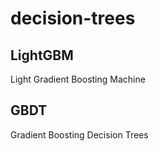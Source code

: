 # decision-trees


## LightGBM
Light Gradient Boosting Machine


## GBDT
Gradient Boosting Decision Trees
